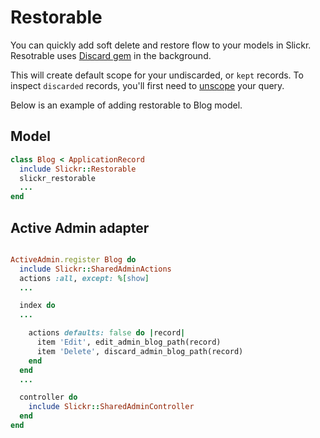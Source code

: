 # Restorable

You can quickly add soft delete and restore flow to your models in Slickr.
Resotrable uses [Discard gem](https://github.com/jhawthorn/discard) in the background.

This will create default scope for your undiscarded, or `kept` records. To inspect `discarded` records, you'll first need to [unscope](https://apidock.com/rails/ActiveRecord/Base/unscoped/class) your query.

Below is an example of adding restorable to Blog model.

## Model

```ruby
class Blog < ApplicationRecord
  include Slickr::Restorable
  slickr_restorable
  ...
end

```

## Active Admin adapter

```ruby

ActiveAdmin.register Blog do
  include Slickr::SharedAdminActions
  actions :all, except: %[show]
  ...

  index do
  ...

    actions defaults: false do |record|
      item 'Edit', edit_admin_blog_path(record)
      item 'Delete', discard_admin_blog_path(record)
    end
  end
  ...

  controller do
    include Slickr::SharedAdminController
  end
end

```
